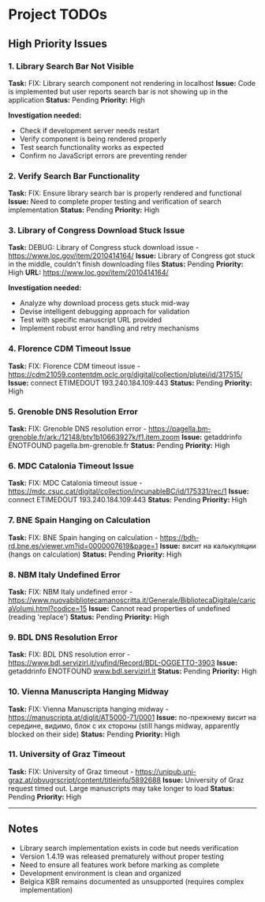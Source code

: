 # Project TODOs

## High Priority Issues

### 1. Library Search Bar Not Visible
**Task:** FIX: Library search component not rendering in localhost
**Issue:** Code is implemented but user reports search bar is not showing up in the application
**Status:** Pending
**Priority:** High

**Investigation needed:**
- Check if development server needs restart
- Verify component is being rendered properly  
- Test search functionality works as expected
- Confirm no JavaScript errors are preventing render

### 2. Verify Search Bar Functionality
**Task:** FIX: Ensure library search bar is properly rendered and functional
**Issue:** Need to complete proper testing and verification of search implementation
**Status:** Pending
**Priority:** High

### 3. Library of Congress Download Stuck Issue
**Task:** DEBUG: Library of Congress stuck download issue - https://www.loc.gov/item/2010414164/
**Issue:** Library of Congress got stuck in the middle, couldn't finish downloading files
**Status:** Pending
**Priority:** High
**URL:** https://www.loc.gov/item/2010414164/

**Investigation needed:**
- Analyze why download process gets stuck mid-way
- Devise intelligent debugging approach for validation
- Test with specific manuscript URL provided
- Implement robust error handling and retry mechanisms

### 4. Florence CDM Timeout Issue
**Task:** FIX: Florence CDM timeout issue - https://cdm21059.contentdm.oclc.org/digital/collection/plutei/id/317515/
**Issue:** connect ETIMEDOUT 193.240.184.109:443
**Status:** Pending
**Priority:** High

### 5. Grenoble DNS Resolution Error
**Task:** FIX: Grenoble DNS resolution error - https://pagella.bm-grenoble.fr/ark:/12148/btv1b10663927k/f1.item.zoom
**Issue:** getaddrinfo ENOTFOUND pagella.bm-grenoble.fr
**Status:** Pending
**Priority:** High

### 6. MDC Catalonia Timeout Issue
**Task:** FIX: MDC Catalonia timeout issue - https://mdc.csuc.cat/digital/collection/incunableBC/id/175331/rec/1
**Issue:** connect ETIMEDOUT 193.240.184.109:443
**Status:** Pending
**Priority:** High

### 7. BNE Spain Hanging on Calculation
**Task:** FIX: BNE Spain hanging on calculation - https://bdh-rd.bne.es/viewer.vm?id=0000007619&page=1
**Issue:** висит на калькуляции (hangs on calculation)
**Status:** Pending
**Priority:** High

### 8. NBM Italy Undefined Error
**Task:** FIX: NBM Italy undefined error - https://www.nuovabibliotecamanoscritta.it/Generale/BibliotecaDigitale/caricaVolumi.html?codice=15
**Issue:** Cannot read properties of undefined (reading 'replace')
**Status:** Pending
**Priority:** High

### 9. BDL DNS Resolution Error
**Task:** FIX: BDL DNS resolution error - https://www.bdl.servizirl.it/vufind/Record/BDL-OGGETTO-3903
**Issue:** getaddrinfo ENOTFOUND www.bdl.servizirl.it
**Status:** Pending
**Priority:** High

### 10. Vienna Manuscripta Hanging Midway
**Task:** FIX: Vienna Manuscripta hanging midway - https://manuscripta.at/diglit/AT5000-71/0001
**Issue:** по-прежнему висит на середине, видимо, блок с их стороны (still hangs midway, apparently blocked on their side)
**Status:** Pending
**Priority:** High

### 11. University of Graz Timeout
**Task:** FIX: University of Graz timeout - https://unipub.uni-graz.at/obvugrscript/content/titleinfo/5892688
**Issue:** University of Graz request timed out. Large manuscripts may take longer to load
**Status:** Pending
**Priority:** High

---

## Notes

- Library search implementation exists in code but needs verification
- Version 1.4.19 was released prematurely without proper testing
- Need to ensure all features work before marking as complete
- Development environment is clean and organized
- Belgica KBR remains documented as unsupported (requires complex implementation)